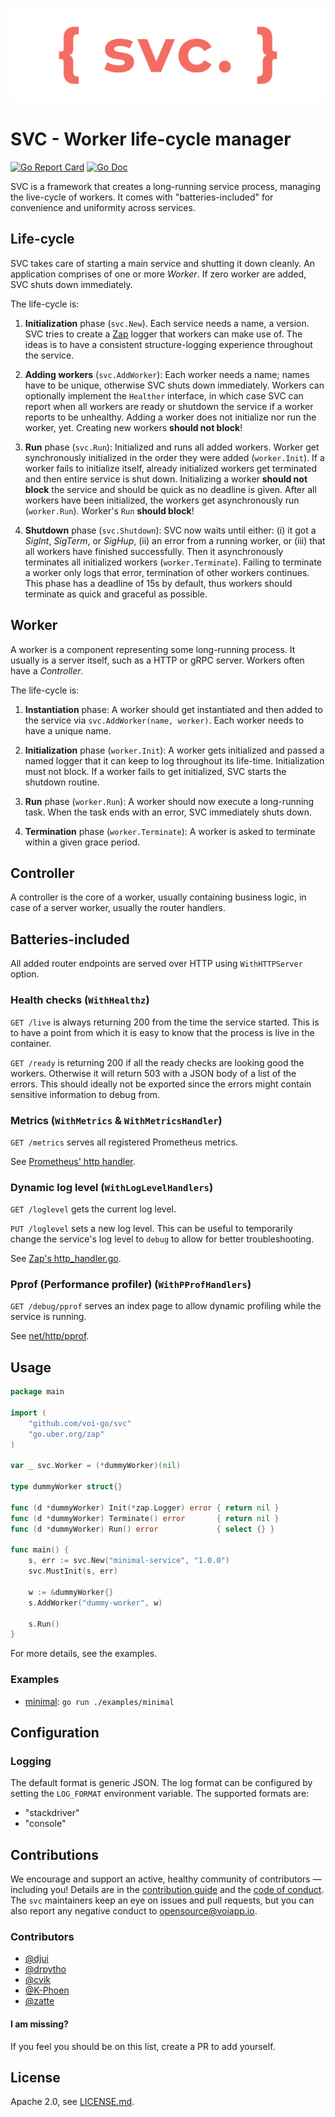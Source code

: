 
![SVC logo](logo.svg)

# SVC - Worker life-cycle manager

[![Go Report Card](https://goreportcard.com/badge/github.com/voi-go/svc?style=flat-square)](https://goreportcard.com/report/github.com/voi-go/svc)
[![Go Doc](https://img.shields.io/badge/godoc-reference-blue.svg?style=flat-square)](http://godoc.org/github.com/voi-go/svc)

SVC is a framework that creates a long-running service process, managing the
live-cycle of workers. It comes with "batteries-included" for convenience and
uniformity across services.


## Life-cycle

SVC takes care of starting a main service and shutting it down cleanly. An
application comprises of one or more _Worker_. If zero worker are added, SVC
shuts down immediately.

The life-cycle is:

1. **Initialization** phase (`svc.New`). Each service needs a name, a version.
SVC tries to create a [Zap](https://github.com/uber-go/zap) logger that workers
can make use of. The ideas is to have a consistent structure-logging experience
throughout the service.

2. **Adding workers** (`svc.AddWorker`): Each worker needs a name; names have to
be unique, otherwise SVC shuts down immediately. Workers can optionally
implement the `Healther` interface, in which case SVC can report when all
workers are ready or shutdown the service if a worker reports to be unhealthy.
Adding a worker does not initialize nor run the worker, yet. Creating new
workers **should not block**!

3. **Run** phase (`svc.Run`): Initialized and runs all added workers. Worker get
synchronously initialized in the order they were added (`worker.Init`). If a
worker fails to initialize itself, already initialized workers get terminated
and then entire service is shut down. Initializing a worker **should not block**
the service and should be quick as no deadline is given. After all workers have
been initialized, the workers get asynchronously run (`worker.Run`). Worker's
`Run` **should block**! 

4. **Shutdown** phase (`svc.Shutdown`): SVC now waits until either: (i) it
got a _SigInt_, _SigTerm_, or _SigHup_, (ii) an error from a running worker, or
(iii) that all workers have finished successfully. Then it asynchronously
terminates all initialized workers (`worker.Terminate`). Failing to terminate a
worker only logs that error, termination of other workers continues. This phase
has a deadline of 15s by default, thus workers should terminate as quick and 
graceful as possible.


## Worker

A worker is a component representing some long-running process. It usually is a
server itself, such as a HTTP or gRPC server. Workers often have a _Controller_.

The life-cycle is:

1. **Instantiation** phase: A worker should get instantiated and then added to
the service via `svc.AddWorker(name, worker)`. Each worker needs to have a
unique name. 

2. **Initialization** phase (`worker.Init`): A worker gets initialized and
passed a named logger that it can keep to log throughout its life-time. 
Initialization must not block. If a worker fails to get initialized, SVC starts
the shutdown routine.

3. **Run** phase (`worker.Run`): A worker should now execute a long-running
task. When the task ends with an error, SVC immediately shuts down.

4. **Termination** phase (`worker.Terminate`): A worker is asked to terminate
within a given grace period. 


## Controller

A controller is the core of a worker, usually containing business logic, in case
of a server worker, usually the router handlers.


## Batteries-included

All added router endpoints are served over HTTP using `WithHTTPServer` option.


### Health checks (`WithHealthz`)

`GET /live` is always returning 200 from the time the service started. This is
to have a point from which it is easy to know that the process is live in the
container.

`GET /ready` is returning 200 if all the ready checks are looking good the
workers. Otherwise it will return 503 with a JSON body of a list of the errors.
This should ideally not be exported since the errors might contain sensitive
information to debug from.


### Metrics (`WithMetrics` & `WithMetricsHandler`)

`GET /metrics` serves all registered Prometheus metrics.

See [Prometheus' http handler](https://godoc.org/github.com/prometheus/client_golang/prometheus/promhttp#Handler).


### Dynamic log level (`WithLogLevelHandlers`)

`GET /loglevel` gets the current log level.

`PUT /loglevel` sets a new log level. This can be useful to temporarily change
the service's log level to `debug` to allow for better troubleshooting.

See [Zap's http_handler.go](https://github.com/uber-go/zap/blob/master/http_handler.go).


### Pprof (Performance profiler) (`WithPProfHandlers`)

`GET /debug/pprof` serves an index page to allow dynamic profiling while the
service is running.

See [net/http/pprof](https://godoc.org/net/http/pprof).


## Usage

```go
package main

import (
	"github.com/voi-go/svc"
	"go.uber.org/zap"
)

var _ svc.Worker = (*dummyWorker)(nil)

type dummyWorker struct{}

func (d *dummyWorker) Init(*zap.Logger) error { return nil }
func (d *dummyWorker) Terminate() error       { return nil }
func (d *dummyWorker) Run() error             { select {} }

func main() {
	s, err := svc.New("minimal-service", "1.0.0")
	svc.MustInit(s, err)

	w := &dummyWorker{}
	s.AddWorker("dummy-worker", w)

	s.Run()
}

```

For more details, see the examples.

### Examples

- [minimal](./examples/minimal/main.go): `go run ./examples/minimal`

## Configuration

### Logging
The default format is generic JSON. The log format can be configured by setting the `LOG_FORMAT` environment variable. The supported formats are:
- "stackdriver"
- "console"

## Contributions

We encourage and support an active, healthy community of contributors &mdash;
including you! Details are in the [contribution guide](CONTRIBUTING.md) and
the [code of conduct](CODE_OF_CONDUCT.md). The `svc` maintainers keep an eye on
issues and pull requests, but you can also report any negative conduct to
opensource@voiapp.io.

### Contributors

- [@djui](https://github.com/djui)
- [@drpytho](https://github.com/drpytho)
- [@cvik](https://github.com/cvik)
- [@K-Phoen](https://github.com/K-Phoen)
- [@zatte](https://github.com/zatte)

#### I am missing?
If you feel you should be on this list, create a PR to add yourself. 

## License

Apache 2.0, see [LICENSE.md](LICENSE.md).

